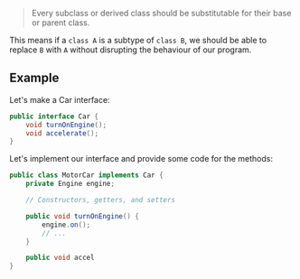 > Every subclass or derived class should be substitutable for their base or parent class.

This means if a `class A` is a subtype of `class B`, we should be able to replace `B` with `A` without disrupting the behaviour of our program.
## Example
Let's make a Car interface:
```java
public interface Car {
	void turnOnEngine();
	void accelerate();
}
```

Let's implement our interface and provide some code for the methods:
```java
public class MotorCar implements Car {
	private Engine engine;

	// Constructors, getters, and setters

	public void turnOnEngine() {
		engine.on();
		// ...
	}

	public void accel
}
```
